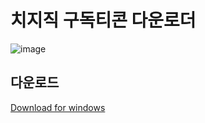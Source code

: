 # 치지직 구독티콘 다운로더
![image](https://github.com/user-attachments/assets/be81a239-24f9-48ea-ad7f-10a2e87077bc)


## 다운로드

[Download for windows](https://github.com/junobonnie/chzzk_emoji_downloader/releases/download/v1.1.0/v1.1.0.zip)

